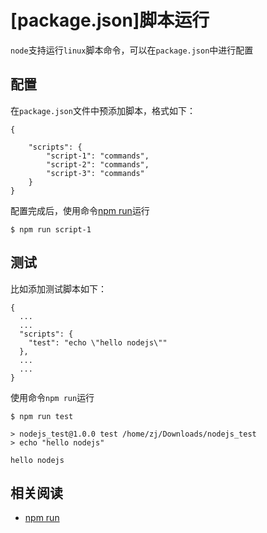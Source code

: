 
# [package.json]脚本运行

`node`支持运行`linux`脚本命令，可以在`package.json`中进行配置

## 配置

在`package.json`文件中预添加脚本，格式如下：

```
{

    "scripts": {
        "script-1": "commands",
        "script-2": "commands",
        "script-3": "commands" 
    }
}
```

配置完成后，使用命令[npm run](https://docs.npmjs.com/cli/run-script.html#description)运行

```
$ npm run script-1
```

## 测试

比如添加测试脚本如下：

```
{
  ...
  ...
  "scripts": {
    "test": "echo \"hello nodejs\""
  },
  ...
  ...
}
```

使用命令`npm run`运行

```
$ npm run test

> nodejs_test@1.0.0 test /home/zj/Downloads/nodejs_test
> echo "hello nodejs"

hello nodejs
```

## 相关阅读

* [npm run](http://javascript.ruanyifeng.com/nodejs/npm.html#toc12)